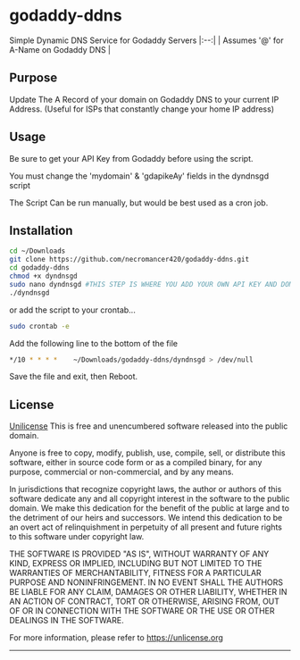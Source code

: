 # godaddy-ddns
Simple Dynamic DNS Service for Godaddy Servers
|:--:| 
| Assumes '@' for A-Name on Godaddy DNS |

## Purpose
Update The A Record of your domain on Godaddy DNS to your current IP Address. 
(Useful for ISPs that constantly change your home IP address)

## Usage
Be sure to get your API Key from Godaddy before using the script.

You must change the 'mydomain' & 'gdapikeAy' fields in the dyndnsgd script

The Script Can be run manually, but would be best used as a cron job.

## Installation
```bash
cd ~/Downloads
git clone https://github.com/necromancer420/godaddy-ddns.git
cd godaddy-ddns
chmod +x dyndnsgd
sudo nano dyndnsgd #THIS STEP IS WHERE YOU ADD YOUR OWN API KEY AND DOMAIN NAME
./dyndnsgd
```
or add the script to your crontab...
```bash
sudo crontab -e
```
Add the following line to the bottom of the file 
```bash
*/10 * * * *    ~/Downloads/godaddy-ddns/dyndnsgd > /dev/null
```
Save the file and exit, then Reboot.

## License
[Unilicense](https://choosealicense.com/licenses/unlicense/#)
This is free and unencumbered software released into the public domain.

Anyone is free to copy, modify, publish, use, compile, sell, or
distribute this software, either in source code form or as a compiled
binary, for any purpose, commercial or non-commercial, and by any
means.

In jurisdictions that recognize copyright laws, the author or authors
of this software dedicate any and all copyright interest in the
software to the public domain. We make this dedication for the benefit
of the public at large and to the detriment of our heirs and
successors. We intend this dedication to be an overt act of
relinquishment in perpetuity of all present and future rights to this
software under copyright law.

THE SOFTWARE IS PROVIDED "AS IS", WITHOUT WARRANTY OF ANY KIND,
EXPRESS OR IMPLIED, INCLUDING BUT NOT LIMITED TO THE WARRANTIES OF
MERCHANTABILITY, FITNESS FOR A PARTICULAR PURPOSE AND NONINFRINGEMENT.
IN NO EVENT SHALL THE AUTHORS BE LIABLE FOR ANY CLAIM, DAMAGES OR
OTHER LIABILITY, WHETHER IN AN ACTION OF CONTRACT, TORT OR OTHERWISE,
ARISING FROM, OUT OF OR IN CONNECTION WITH THE SOFTWARE OR THE USE OR
OTHER DEALINGS IN THE SOFTWARE.

For more information, please refer to <https://unlicense.org>

---------
